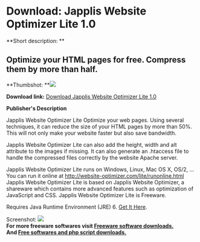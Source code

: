 # Download: Japplis Website Optimizer Lite 1.0

**Short description: **

## Optimize your HTML pages for free. Compress them by more than half.

  
**Thumbshot: **![](http://www.freewarefiles.com/screenshot/japplisweboptimizer_md.gif)   
  
**Download link:** [Download Japplis Website Optimizer Lite 1.0](http://freesoftwares.boysofts.com/Japplis-Website-Optimizer-Lite_program_49410.html)  
  

**Publisher's Description**  
  

Japplis Website Optimizer Lite Optimize your web pages. Using several
techniques, it can reduce the size of your HTML pages by more than 50%. This
will not only make your website faster but also save bandwidth.

Japplis Website Optimizer Lite can also add the height, width and alt
attribute to the images if missing. It can also generate an .htaccess file to
handle the compressed files correctly by the website Apache server.

Japplis Website Optimizer Lite runs on Windows, Linux, Mac OS X, OS/2, ... You
can run it online at http://website-optimizer.com/lite/runonline.html Japplis
Website Optimizer Lite is based on Japplis Website Optimizer, a shareware
which contains more advanced features such as optimization of JavaScript and
CSS. Japplis Website Optimizer Lite is Freeware.

Requires Java Runtime Environment (JRE) 6. [Get It
Here](http://java.sun.com/javase/downloads/index.jsp).

  
  
Screenshot:
![](http://www.freewarefiles.com/screenshot/japplisweboptimizer.gif)  
**For more freeware softwares visit [Freeware software downloads.](http://freesoftwares.boysofts.com/)**   
**And [Free softwares and php script downloads.](http://www.boysofts.com/)**

